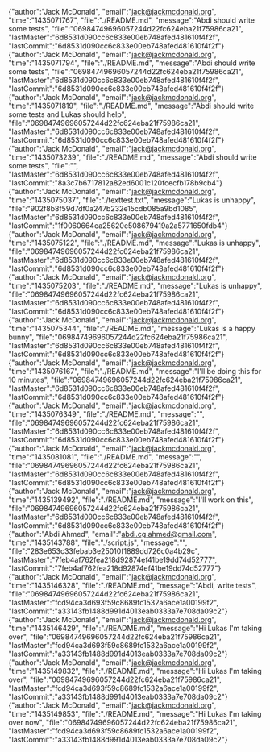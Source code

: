 
{"author":"Jack McDonald", "email":"jack@jackmcdonald.org", "time":"1435071767", "file":"./README.md", "message":"Abdi should write some tests", "file":"06984749696057244d22fc624eba21f75986ca21", "lastMaster":"6d8531d090cc6c833e00eb748afed481610f4f2f", "lastCommit":"6d8531d090cc6c833e00eb748afed481610f4f2f"}
{"author":"Jack McDonald", "email":"jack@jackmcdonald.org", "time":"1435071794", "file":"./README.md", "message":"Abdi should write some tests", "file":"06984749696057244d22fc624eba21f75986ca21", "lastMaster":"6d8531d090cc6c833e00eb748afed481610f4f2f", "lastCommit":"6d8531d090cc6c833e00eb748afed481610f4f2f"}
{"author":"Jack McDonald", "email":"jack@jackmcdonald.org", "time":"1435071819", "file":"./README.md", "message":"Abdi should write some tests and Lukas should help", "file":"06984749696057244d22fc624eba21f75986ca21", "lastMaster":"6d8531d090cc6c833e00eb748afed481610f4f2f", "lastCommit":"6d8531d090cc6c833e00eb748afed481610f4f2f"}
{"author":"Jack McDonald", "email":"jack@jackmcdonald.org", "time":"1435073239", "file":"./README.md", "message":"Abdi should write some tests", "file":"", "lastMaster":"6d8531d090cc6c833e00eb748afed481610f4f2f", "lastCommit":"8a3c7b6717812a82ed6001c120fcecfb178b9cb4"}
{"author":"Jack McDonald", "email":"jack@jackmcdonald.org", "time":"1435075037", "file":"./texttest.txt", "message":"Lukas is unhappy", "file":"902f8b8f59d7df0a247b232e15cdb085a9bd1085", "lastMaster":"6d8531d090cc6c833e00eb748afed481610f4f2f", "lastCommit":"1f0060664ea25620e508679419a2a5771650fdb4"}
{"author":"Jack McDonald", "email":"jack@jackmcdonald.org", "time":"1435075122", "file":"./README.md", "message":"Lukas is unhappy", "file":"06984749696057244d22fc624eba21f75986ca21", "lastMaster":"6d8531d090cc6c833e00eb748afed481610f4f2f", "lastCommit":"6d8531d090cc6c833e00eb748afed481610f4f2f"}
{"author":"Jack McDonald", "email":"jack@jackmcdonald.org", "time":"1435075203", "file":"./README.md", "message":"Lukas is unhappy", "file":"06984749696057244d22fc624eba21f75986ca21", "lastMaster":"6d8531d090cc6c833e00eb748afed481610f4f2f", "lastCommit":"6d8531d090cc6c833e00eb748afed481610f4f2f"}
{"author":"Jack McDonald", "email":"jack@jackmcdonald.org", "time":"1435075344", "file":"./README.md", "message":"Lukas is a happy bunny", "file":"06984749696057244d22fc624eba21f75986ca21", "lastMaster":"6d8531d090cc6c833e00eb748afed481610f4f2f", "lastCommit":"6d8531d090cc6c833e00eb748afed481610f4f2f"}
{"author":"Jack McDonald", "email":"jack@jackmcdonald.org", "time":"1435076167", "file":"./README.md", "message":"I'll be doing this for 10 minutes", "file":"06984749696057244d22fc624eba21f75986ca21", "lastMaster":"6d8531d090cc6c833e00eb748afed481610f4f2f", "lastCommit":"6d8531d090cc6c833e00eb748afed481610f4f2f"}
{"author":"Jack McDonald", "email":"jack@jackmcdonald.org", "time":"1435076349", "file":"./README.md", "message":"", "file":"06984749696057244d22fc624eba21f75986ca21", "lastMaster":"6d8531d090cc6c833e00eb748afed481610f4f2f", "lastCommit":"6d8531d090cc6c833e00eb748afed481610f4f2f"}
{"author":"Jack McDonald", "email":"jack@jackmcdonald.org", "time":"1435081081", "file":"./README.md", "message":"", "file":"06984749696057244d22fc624eba21f75986ca21", "lastMaster":"6d8531d090cc6c833e00eb748afed481610f4f2f", "lastCommit":"6d8531d090cc6c833e00eb748afed481610f4f2f"}
{"author":"Jack McDonald", "email":"jack@jackmcdonald.org", "time":"1435139492", "file":"./README.md", "message":"I'll work on this", "file":"06984749696057244d22fc624eba21f75986ca21", "lastMaster":"6d8531d090cc6c833e00eb748afed481610f4f2f", "lastCommit":"6d8531d090cc6c833e00eb748afed481610f4f2f"}
{"author":"Abdi Ahmed", "email":"abdi.cg.ahmed@gmail.com", "time":"1435143788", "file":"./script.js", "message":"", "file":"283e653c33febab3e25010f1889dd726c0a4b29c", "lastMaster":"7feb4af762fea218d92874ef41be19dd74d52777", "lastCommit":"7feb4af762fea218d92874ef41be19dd74d52777"}
{"author":"Jack McDonald", "email":"jack@jackmcdonald.org", "time":"1435146328", "file":"./README.md", "message":"Abdi, write tests", "file":"06984749696057244d22fc624eba21f75986ca21", "lastMaster":"fcd94ca3d693f59c8689fc1532a6ace1a00199f2", "lastCommit":"a33143fb1488d991d4013eab0333a7e708da09c2"}
{"author":"Jack McDonald", "email":"jack@jackmcdonald.org", "time":"1435146429", "file":"./README.md", "message":"Hi Lukas I'm taking over", "file":"06984749696057244d22fc624eba21f75986ca21", "lastMaster":"fcd94ca3d693f59c8689fc1532a6ace1a00199f2", "lastCommit":"a33143fb1488d991d4013eab0333a7e708da09c2"}
{"author":"Jack McDonald", "email":"jack@jackmcdonald.org", "time":"1435149832", "file":"./README.md", "message":"Hi Lukas I'm taking over", "file":"06984749696057244d22fc624eba21f75986ca21", "lastMaster":"fcd94ca3d693f59c8689fc1532a6ace1a00199f2", "lastCommit":"a33143fb1488d991d4013eab0333a7e708da09c2"}
{"author":"Jack McDonald", "email":"jack@jackmcdonald.org", "time":"1435149853", "file":"./README.md", "message":"Hi Lukas I'm taking over now", "file":"06984749696057244d22fc624eba21f75986ca21", "lastMaster":"fcd94ca3d693f59c8689fc1532a6ace1a00199f2", "lastCommit":"a33143fb1488d991d4013eab0333a7e708da09c2"}
